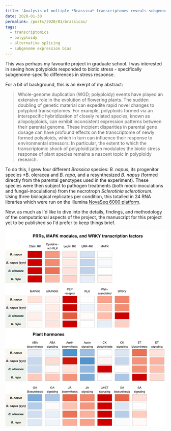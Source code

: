 ```yaml
---
title: 'Analysis of multiple *Brassica* transcriptomes reveals subgenome dominance in the response of Brassica napus to *Sclerotinia sclerotiorum*'
date: 2020-01-30
permalink: /posts/2020/01/brassicas/
tags:
  - transcriptomics
  - polyploidy
  - alternative splicing
  - subgenome expression bias
---
```


This was perhaps my favourite project in graduate school. I was interested in seeing how polyploids responded to biotic stress - specifically subgenome-specific differences in stress response.

For a bit of background, this is an exerpt of my abstract:

>Whole-genome duplication (WGD; polyploidy) events have played an extensive role in the evolution of flowering plants. The sudden doubling of genetic material can expedite rapid novel changes to polyploid transcriptomes. For example, polyploids formed via an interspecific hybridization of closely related species, known as allopolyploids, can exhibit inconsistent expression patterns between their parental genome. These incipient disparities in parental gene dosage can have profound effects on the transcriptome of newly formed polyploids, which in turn can influence their response to environmental stressors. In particular, the extent to which the transcriptomic shock of polyploidization modulates the biotic stress response of plant species remains a nascent topic in polyploidy research. 

To do this, I grew four different *Brassica* species: *B. napus*, its progenitor species *B. oleracea and *B. rapa*, and a resynthesized *B. napus* (formed directly from the parental genotypes used in the experiment). These species were then subject to pathogen treatments (both mock-inoculations and fungal-inoculations) from the necrotroph *Sclerotinia sclerotiorum*. Using three biological replicates per condition, this totalled in 24 RNA libraries which were run on the Illumina [NovaSeq 6000 platform](https://www.illumina.com/systems/sequencing-platforms/novaseq.html). 


Now, as much as I'd like to dive into the details, findings, and methodology of the computational aspects of the project, the manuscript for this project yet to be published so I'd prefer to keep things brief. 


![figure4](https://raw.githubusercontent.com/dejonggr/dejonggr.github.io/master/_posts/figures/figure4.png "Average log2FC response of common gene categories across all four hosts")


